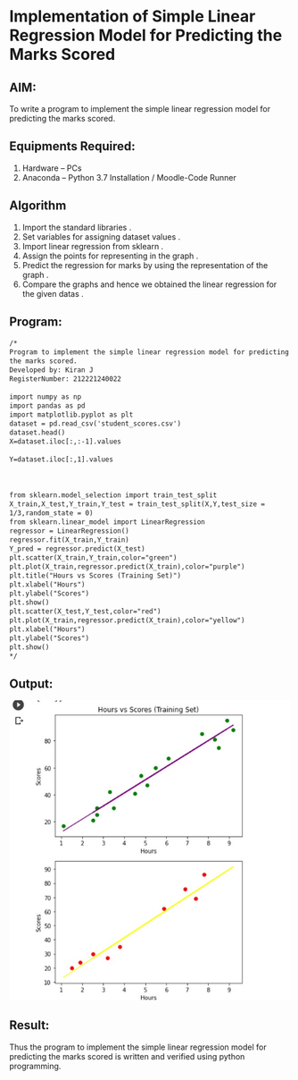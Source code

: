 # Implementation of Simple Linear Regression Model for Predicting the Marks Scored

## AIM:
To write a program to implement the simple linear regression model for predicting the marks scored.

## Equipments Required:
1. Hardware – PCs
2. Anaconda – Python 3.7 Installation / Moodle-Code Runner

## Algorithm
1. Import the standard libraries .
2. Set variables for assigning dataset values .
3. Import linear regression from sklearn .
4. Assign the points for representing in the graph .
5. Predict the regression for marks by using the representation of the graph .
6. Compare the graphs and hence we obtained the linear regression for the given datas .

## Program:
```
/*
Program to implement the simple linear regression model for predicting the marks scored.
Developed by: Kiran J
RegisterNumber: 212221240022 

import numpy as np
import pandas as pd
import matplotlib.pyplot as plt
dataset = pd.read_csv('student_scores.csv')
dataset.head()
X=dataset.iloc[:,:-1].values

Y=dataset.iloc[:,1].values



from sklearn.model_selection import train_test_split
X_train,X_test,Y_train,Y_test = train_test_split(X,Y,test_size = 1/3,random_state = 0)
from sklearn.linear_model import LinearRegression
regressor = LinearRegression()
regressor.fit(X_train,Y_train)
Y_pred = regressor.predict(X_test)
plt.scatter(X_train,Y_train,color="green")
plt.plot(X_train,regressor.predict(X_train),color="purple")
plt.title("Hours vs Scores (Training Set)")
plt.xlabel("Hours")
plt.ylabel("Scores")
plt.show()
plt.scatter(X_test,Y_test,color="red")
plt.plot(X_train,regressor.predict(X_train),color="yellow") 
plt.xlabel("Hours")
plt.ylabel("Scores")
plt.show()
*/
```

## Output:
![simple linear regression model for predicting the marks scored](122.png.jpg)


## Result:
Thus the program to implement the simple linear regression model for predicting the marks scored is written and verified using python programming.
